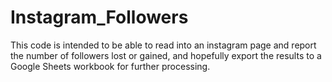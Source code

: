 # Instagram_Followers
This code is intended to be able to read into an instagram page and report the number of followers lost or gained, and hopefully export the results to a Google Sheets workbook for further processing.

